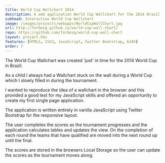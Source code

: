 ```yaml
---
title: World Cup Wallchart 2014
description: A web application World Cup Wallchart for the 2014 Brazil World Cup
subhead: Interactive World Cup Wallchart
image: /images/projects/webapps/WorldCupWallChart.jpg
url: http://forbesg.github.io/world-cup-wall-chart/
repo: https://github.com/forbesg/world-cup-wall-chart
layout: project.hbs
features: [HTML5, CSS3, JavaScript, Twitter Bootstrap, AJAX]
order: 7
---
```


The World Cup Wallchart was created 'just' in time for the 2014 World Cup in Brazil.

As a child I always had a Wallchart stuck on the wall during a World Cup which I
slowly filled in during the tournament.

I wanted to reproduce the idea of a wallchart in the browser
and this provided a good test for my JavaScript skills and offered an opportunity
to create my first single page application.

The application is written entirely in vanilla JavaScript using Twitter Bootstrap
for the responsive layout.

The user completes the scores as the tournament progresses and the application
calculates tables and updates the view. On the completion of each round the teams
that have qualified are moved into the next round up until the final.

The scores are stored in the browsers Local Storage so the user can update the scores
as the tournament moves along.
